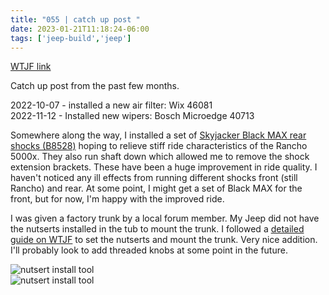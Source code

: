 ```yaml
---
title: "055 | catch up post "
date: 2023-01-21T11:18:24-06:00
tags: ['jeep-build','jeep']
---
```

[WTJF link](https://wranglertjforum.com/threads/prndls-green-one.55717/post-1283667)

Catch up post from the past few months. 

2022-10-07 - installed a new air filter: Wix 46081  
2022-11-12 - Installed new wipers: Bosch Microedge 40713

Somewhere along the way, I installed a set of [Skyjacker Black MAX rear shocks (B8528)](https://www.summitracing.com/parts/SJA-B8528) hoping to relieve stiff ride characteristics of the Rancho 5000x. They also run shaft down which allowed me to remove the shock extension brackets. These have been a huge improvement in ride quality. I haven't noticed any ill effects from running different shocks front (still Rancho) and rear. At some point, I might get a set of Black MAX for the front, but for now, I'm happy with the improved ride. 

I was given a factory trunk by a local forum member. My Jeep did not have the nutserts installed in the tub to mount the trunk. I followed a [detailed guide on WTJF](https://wranglertjforum.com/threads/factory-rear-trunk.43457/post-729400) to set the nutserts and mount the trunk. Very nice addition. I'll probably look to add threaded knobs at some point in the future. 

![nutsert install tool](/build-thread/img/055-nutsert-tool.jpg)  
![nutsert install tool](/build-thread/img/055-installed-nutsert.jpg)